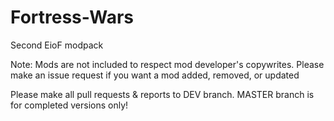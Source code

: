 # Fortress-Wars
Second EioF modpack

Note: Mods are not included to respect mod developer's copywrites. Please make an issue request if you want a mod added, removed, or updated

Please make all pull requests & reports to DEV branch. MASTER branch is for completed versions only!
